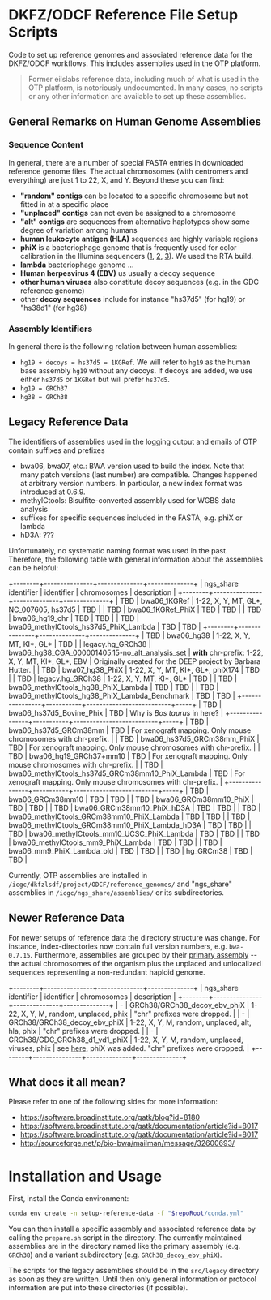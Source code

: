 # DKFZ/ODCF Reference File Setup Scripts

Code to set up reference genomes and associated reference data for the DKFZ/ODCF workflows. This includes assemblies used in the OTP platform.

> Former eilslabs reference data, including much of what is used in the OTP platform, is notoriously undocumented. In many cases, no scripts or any other information are available to set up these assemblies.

## General Remarks on Human Genome Assemblies

### Sequence Content 
  
In general, there are a number of special FASTA entries in downloaded reference genome files. The actual chromosomes (with centromers and everything) are just 1 to 22, X, and Y. Beyond these you can find:

  * **"random" contigs** can be located to a specific chromosome but not fitted in at a specific place
  * **"unplaced" contigs** can not even be assigned to a chromosome
  * **"alt" contigs** are sequences from alternative haplotypes show some degree of variation among humans
  * **human leukocyte antigen (HLA)** sequences are highly variable regions
  * **phiX** is a bacteriophage genome that is frequently used for color calibration in the Illumina sequencers ([1](https://support.illumina.com/bulletins/2017/02/what-is-the-phix-control-v3-library-and-what-is-its-function-in-.html), [2](http://www.support.illumina.com/content/dam/illumina-marketing/documents/products/technotes/hiseq-phix-control-v3-technical-note.pdf), [3](https://support.illumina.com/sequencing/sequencing_software/igenome.html)). We used the RTA build.
  * **lambda** bacteriophage genome ...
  * **Human herpesvirus 4 (EBV)** us usually a decoy sequence
  * **other human viruses** also constitute decoy sequences (e.g. in the GDC reference genome)
  * other **decoy sequences** include for instance "hs37d5" (for hg19) or "hs38d1" (for hg38)

### Assembly Identifiers

In general there is the following relation between human assemblies: 
  * `hg19 + decoys = hs37d5 = 1KGRef`. We will refer to `hg19` as the human base assembly `hg19` without any decoys. If decoys are added,  we use either `hs37d5` or `1KGRef` but will prefer `hs37d5`.
  * `hg19 = GRCh37`
  * `hg38 = GRCh38`
 
## Legacy Reference Data

The identifiers of assemblies used in the logging output and emails of OTP contain suffixes and prefixes

  * bwa06,  bwa07,  etc.: BWA version used to build the index. Note that many patch versions (last number) are compatible. Changes happened at arbitrary version numbers. In particular, a new index format was introduced at 0.6.9.  
  * methylCtools: Bisulfite-converted assembly used for WGBS data analysis 
  * suffixes for specific sequences included in the FASTA, e.g. phiX or lambda
  * hD3A: ???

Unfortunately, no systematic naming format was used in the past. Therefore, the following table with general information about the assemblies can be helpful:

+--------+---------------+--------------+--------------+
| ngs_share identifier | identifier | chromosomes  | description  |
+--------+---------------+--------------+--------------+
| TBD            | bwa06_1KGRef | 1-22, X, Y, MT, GL*, NC_007605, hs37d5 | TBD |
| TBD            | bwa06_1KGRef_PhiX | TBD | TBD |
| TBD            | bwa06_hg19_chr | TBD | TBD |
| TBD            | bwa06_methylCtools_hs37d5_PhiX_Lambda | TBD | TBD |
+--------+---------------+--------------+--------------+
| TBD            | bwa06_hg38 | 1-22, X, Y, MT, KI*, GL* | TBD |
| legacy.hg_GRCh38      | bwa06_hg38_CGA_000001405.15-no_alt_analysis_set | **with** chr-prefix: 1-22, X, Y, MT, KI*, GL*, EBV | Originally created for the DEEP project by Barbara Hutter. |
| TBD            | bwa07_hg38_PhiX | 1-22, X, Y, MT, KI*, GL*, phiX174 | TBD |
| TBD            | legacy.hg_GRCh38 | 1-22, X, Y, MT, KI*, GL* | TBD |
| TBD            | bwa06_methylCtools_hg38_PhiX_Lambda | TBD | TBD |
| TBD            | bwa06_methylCtools_hg38_PhiX_Lambda_Benchmark | TBD | TBD |
+----------------+-----------+--------------------------+-----+
| TBD            | bwa06_hs37d5_Bovine_Phix | TBD | Why is _Bos taurus_ in here? |
+----------------+-----------+--------------------------+-----+
| TBD            | bwa06_hs37d5_GRCm38mm | TBD | For xenograft mapping. Only mouse chromosomes with chr-prefix. |
| TBD            | bwa06_hs37d5_GRCm38mm_PhiX | TBD | For xenograft mapping. Only mouse chromosomes with chr-prefix. |
| TBD            | bwa06_hg19_GRCh37+mm10 | TBD | For xenograft mapping. Only mouse chromosomes with chr-prefix. |
| TBD            | bwa06_methylCtools_hs37d5_GRCm38mm10_PhiX_Lambda | TBD | For xenograft mapping. Only mouse chromosomes with chr-prefix. |
+----------------+-----------+--------------------------+-----+
| TBD            | bwa06_GRCm38mm10 | TBD | TBD |
| TBD            | bwa06_GRCm38mm10_PhiX | TBD | TBD |
| TBD            | bwa06_GRCm38mm10_PhiX_hD3A | TBD | TBD |
| TBD            | bwa06_methylCtools_GRCm38mm10_PhiX_Lambda | TBD | TBD |
| TBD            | bwa06_methylCtools_GRCm38mm10_PhiX_Lambda_hD3A | TBD | TBD |
| TBD            | bwa06_methylCtools_mm10_UCSC_PhiX_Lambda | TBD | TBD |
| TBD            | bwa06_methylCtools_mm9_PhiX_Lambda | TBD | TBD |
| TBD            | bwa06_mm9_PhiX_Lambda_old | TBD | TBD |
| TBD            | hg_GRCm38 | TBD | TBD |

Currently, OTP assemblies are installed in `/icgc/dkfzlsdf/project/ODCF/reference_genomes/` and "ngs_share" assemblies in `/icgc/ngs_share/assemblies/` or its subdirectories.

## Newer Reference Data

For newer setups of reference data the directory structure was change. For instance, index-directories now contain full version numbers, e.g. `bwa-0.7.15`. Furthermore, assemblies are grouped by their [primary assembly](https://www.ncbi.nlm.nih.gov/grc/help/definitions/) -- the actual chromosomes of the organism plus the unplaced and unlocalized sequences representing a non-redundant haploid genome.

+--------+---------------+--------------+--------------+
| ngs_share identifier | identifier | chromosomes  | description  |
+--------+---------------+--------------+--------------+
| - | GRCh38/GRCh38_decoy_ebv_phiX  | 1-22, X, Y, M, random, unplaced, phix | "chr" prefixes were dropped. |
| - | GRCh38/GRCh38_decoy_ebv_phiX  | 1-22, X, Y, M, random, unplaced, alt, hla, phix | "chr" prefixes were dropped. |
| - | GRCh38/GDC_GRCh38_d1_vd1_phiX | 1-22, X, Y, M, random, unplaced, viruses, phix | see [here](https://gdc.cancer.gov/about-data/data-harmonization-and-generation/gdc-reference-files), phiX was added. "chr" prefixes were dropped. |
+--------+---------------+--------------+--------------+  

## What does it all mean?

Please refer to one of the following sides for more information:

  * https://software.broadinstitute.org/gatk/blog?id=8180
  * https://software.broadinstitute.org/gatk/documentation/article?id=8017
  * https://software.broadinstitute.org/gatk/documentation/article?id=8017
  * http://sourceforge.net/p/bio-bwa/mailman/message/32600693/
  
# Installation and Usage

First, install the Conda environment:

```bash
conda env create -n setup-reference-data -f "$repoRoot/conda.yml"
```

You can then install a specific assembly and associated reference data by calling the `prepare.sh` script in the directory. The currently maintained assemblies are in the directory named like the primary assembly (e.g. `GRCh38`) and a variant subdirectory (e.g. `GRCh38_decoy_ebv_phiX`).
 
The scripts for the legacy assemblies should be in the `src/legacy` directory as soon as they are written. Until then only general information or protocol information are put into these directories (if possible).